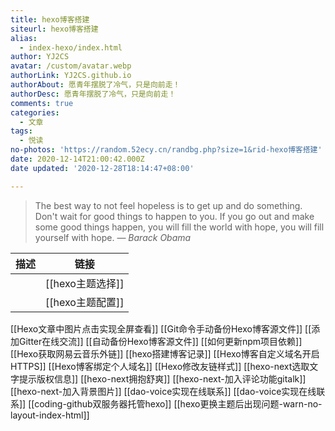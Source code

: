 ```yaml
---
title: hexo博客搭建
siteurl: hexo博客搭建
alias:
  - index-hexo/index.html
author: YJ2CS
avatar: /custom/avatar.webp
authorLink: YJ2CS.github.io
authorAbout: 愿青年摆脱了冷气，只是向前走！
authorDesc: 愿青年摆脱了冷气，只是向前走！
comments: true
categories:
  - 文章
tags:
  - 悦读
no-photos: 'https://random.52ecy.cn/randbg.php?size=1&rid-hexo博客搭建'
date: 2020-12-14T21:00:42.000Z
date updated: '2020-12-28T18:14:47+08:00'

---
```


> The best way to not feel hopeless is to get up and do something. Don't wait for good things to happen to you. If you go out and make some good things happen, you will fill the world with hope, you will fill yourself with hope.
> — <cite>Barack Obama</cite>

| 描述 | 链接           |
| -- | ------------ |
|    | [[hexo主题选择]] |
|    | [[hexo主题配置]] |

[[Hexo文章中图片点击实现全屏查看]]
[[Git命令手动备份Hexo博客源文件]]
[[添加Gitter在线交流]]
[[自动备份Hexo博客源文件]]
[[如何更新npm项目依赖]]
[[Hexo获取网易云音乐外链]]
[[hexo搭建博客记录]]
[[Hexo博客自定义域名开启HTTPS]]
[[Hexo博客绑定个人域名]]
[[Hexo修改友链样式]]
[[hexo-next选取文字提示版权信息]]
[[hexo-next拥抱舒爽]]
[[hexo-next-加入评论功能gitalk]]
[[hexo-next-加入背景图片]]
[[dao-voice实现在线联系]]
[[dao-voice实现在线联系]]
[[coding-github双服务器托管hexo]]
[[hexo更换主题后出现问题-warn-no-layout-index-html]]
